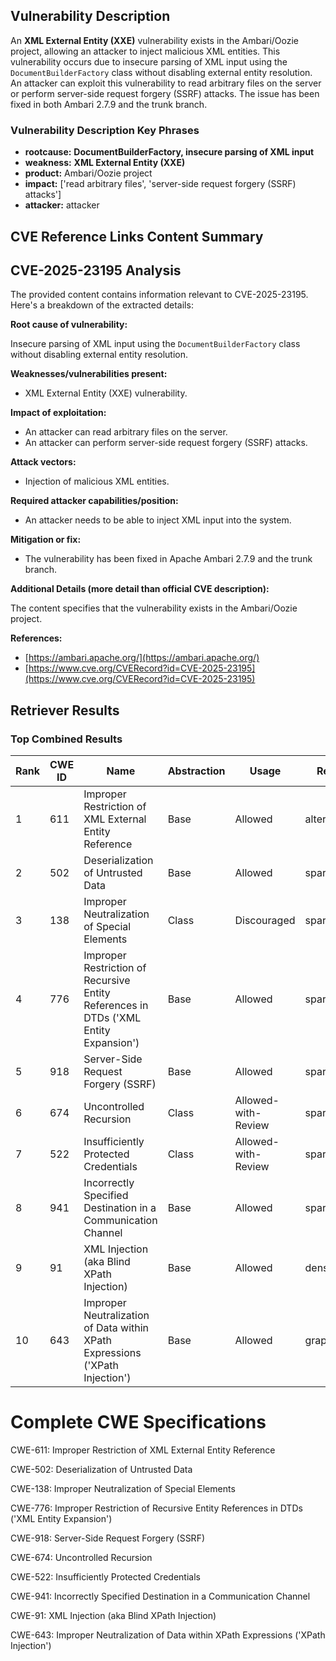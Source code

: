 ## Vulnerability Description
An **XML External Entity (XXE)** vulnerability exists in the Ambari/Oozie project, allowing an attacker to inject malicious XML entities. This vulnerability occurs due to insecure parsing of XML input using the `DocumentBuilderFactory` class without disabling external entity resolution. An attacker can exploit this vulnerability to read arbitrary files on the server or perform server-side request forgery (SSRF) attacks. The issue has been fixed in both Ambari 2.7.9 and the trunk branch.

### Vulnerability Description Key Phrases
- **rootcause:** **DocumentBuilderFactory, insecure parsing of XML input**
- **weakness:** **XML External Entity (XXE)**
- **product:** Ambari/Oozie project
- **impact:** ['read arbitrary files', 'server-side request forgery (SSRF) attacks']
- **attacker:** attacker

## CVE Reference Links Content Summary
## CVE-2025-23195 Analysis

The provided content contains information relevant to CVE-2025-23195. Here's a breakdown of the extracted details:

**Root cause of vulnerability:**

Insecure parsing of XML input using the `DocumentBuilderFactory` class without disabling external entity resolution.

**Weaknesses/vulnerabilities present:**

*   XML External Entity (XXE) vulnerability.

**Impact of exploitation:**

*   An attacker can read arbitrary files on the server.
*   An attacker can perform server-side request forgery (SSRF) attacks.

**Attack vectors:**

*   Injection of malicious XML entities.

**Required attacker capabilities/position:**

*   An attacker needs to be able to inject XML input into the system.

**Mitigation or fix:**

*   The vulnerability has been fixed in Apache Ambari 2.7.9 and the trunk branch.

**Additional Details (more detail than official CVE description):**

The content specifies that the vulnerability exists in the Ambari/Oozie project.

**References:**

*   [https://ambari.apache.org/](https://ambari.apache.org/)
*   [https://www.cve.org/CVERecord?id=CVE-2025-23195](https://www.cve.org/CVERecord?id=CVE-2025-23195)

## Retriever Results

### Top Combined Results

| Rank | CWE ID | Name | Abstraction | Usage  | Retrievers | Individual Scores |
|------|--------|------|-------------|-------|------------|-------------------|
| 1 | 611 | Improper Restriction of XML External Entity Reference | Base | Allowed | alternate_terms | 0.800 |
| 2 | 502 | Deserialization of Untrusted Data | Base | Allowed | sparse | 0.418 |
| 3 | 138 | Improper Neutralization of Special Elements | Class | Discouraged | sparse | 0.418 |
| 4 | 776 | Improper Restriction of Recursive Entity References in DTDs ('XML Entity Expansion') | Base | Allowed | sparse | 0.418 |
| 5 | 918 | Server-Side Request Forgery (SSRF) | Base | Allowed | sparse | 0.397 |
| 6 | 674 | Uncontrolled Recursion | Class | Allowed-with-Review | sparse | 0.391 |
| 7 | 522 | Insufficiently Protected Credentials | Class | Allowed-with-Review | sparse | 0.391 |
| 8 | 941 | Incorrectly Specified Destination in a Communication Channel | Base | Allowed | sparse | 0.388 |
| 9 | 91 | XML Injection (aka Blind XPath Injection) | Base | Allowed | dense | 0.562 |
| 10 | 643 | Improper Neutralization of Data within XPath Expressions ('XPath Injection') | Base | Allowed | graph | 0.002 |



# Complete CWE Specifications

CWE-611: Improper Restriction of XML External Entity Reference

CWE-502: Deserialization of Untrusted Data

CWE-138: Improper Neutralization of Special Elements

CWE-776: Improper Restriction of Recursive Entity References in DTDs ('XML Entity Expansion')

CWE-918: Server-Side Request Forgery (SSRF)

CWE-674: Uncontrolled Recursion

CWE-522: Insufficiently Protected Credentials

CWE-941: Incorrectly Specified Destination in a Communication Channel

CWE-91: XML Injection (aka Blind XPath Injection)

CWE-643: Improper Neutralization of Data within XPath Expressions ('XPath Injection')